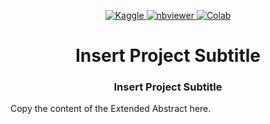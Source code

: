 <!-- Badges -->
</p>

<p align="center">
  <a href="https://www.kaggle.com/inphyt2020/digitalepidemiologyproject">
    <img alt="Kaggle" src="https://kaggle.com/static/images/open-in-kaggle.svg">
  </a>
  <a href="https://nbviewer.jupyter.org/github/InPhyT/DigitalEpidemiologyProject/">
    <img alt="nbviewer" src="https://github.com/jupyter/design/blob/master/logos/Badges/nbviewer_badge.svg">
  </a>
  <a href="https://colab.research.google.com/github/InPhyT/DigitalEpidemiologyProject/blob/master">
    <img alt="Colab" src="https://colab.research.google.com/assets/colab-badge.svg">
  </a>
  
</p>

<!-- Title -->
<h1 align="center">
  Insert Project Subtitle
</h1>

<!-- Subtitle -->
<h3 align="center">
  Insert Project Subtitle
</h3>

Copy the content of the Extended Abstract here.
